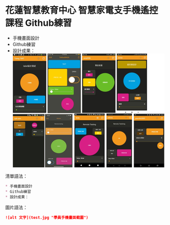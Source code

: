 # 花蓮智慧教育中心 智慧家電支手機遙控課程 Github練習
* 手機畫面設計
* Github練習
* 設計成果：
![alt 文字](test.jpg "學員手機畫面截圖")


清單語法：
```markdown
* 手機畫面設計
* Github練習
* 設計成果：
```

圖片語法：
```markdown
![alt 文字](test.jpg "學員手機畫面截圖")
```

